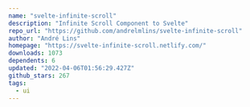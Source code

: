 ```yaml
---
name: "svelte-infinite-scroll"
description: "Infinite Scroll Component to Svelte"
repo_url: "https://github.com/andrelmlins/svelte-infinite-scroll"
author: "André Lins"
homepage: "https://svelte-infinite-scroll.netlify.com/"
downloads: 1073
dependents: 6
updated: "2022-04-06T01:56:29.427Z"
github_stars: 267
tags: 
  - ui
---
```

